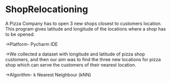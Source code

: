 # ShopRelocationing
A Pizza Company has to open 3 new shops closest to customers location. This program gives latitude and longitude of the locations where a shop has to be opened.

->Platform- Pycharm IDE

->We collected a dataset with longitude and latitude of pizza shop customers, and then our aim was to find the three new locations for pizza shop which can serve the customers of their nearest location.

->Algorithm- k Nearest Neighbour (kNN)
